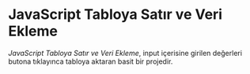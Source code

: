 # JavaScript Tabloya Satır ve Veri Ekleme

*JavaScript Tabloya Satır ve Veri Ekleme*, input içerisine girilen değerleri butona tıklayınca tabloya aktaran basit bir projedir.